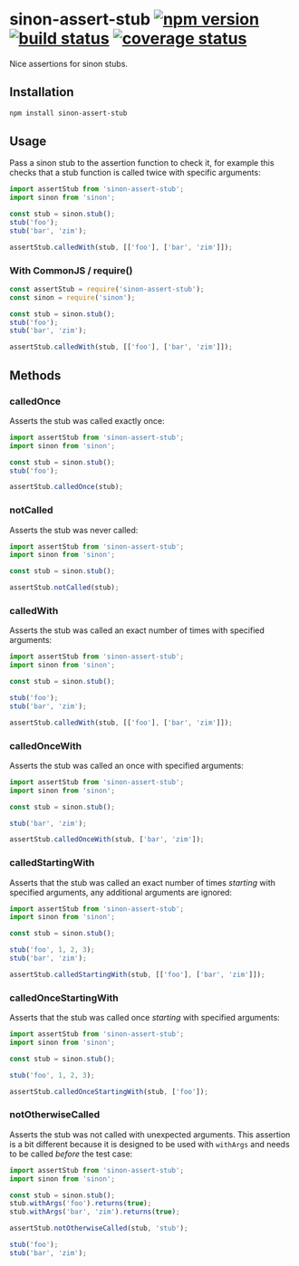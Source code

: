 # sinon-assert-stub [![npm version][npm-badge]][npm-url] [![build status][circle-badge]][circle-url] [![coverage status][coverage-badge]][coverage-url]

Nice assertions for sinon stubs.

## Installation

```bash
npm install sinon-assert-stub
```

## Usage

Pass a sinon stub to the assertion function to check it, for example this checks that a stub function is called twice with specific arguments:

<!-- snippet: ts,es6 -->
```js
import assertStub from 'sinon-assert-stub';
import sinon from 'sinon';

const stub = sinon.stub();
stub('foo');
stub('bar', 'zim');

assertStub.calledWith(stub, [['foo'], ['bar', 'zim']]);
```

### With CommonJS / require()

<!-- snippet: js -->
```js
const assertStub = require('sinon-assert-stub');
const sinon = require('sinon');

const stub = sinon.stub();
stub('foo');
stub('bar', 'zim');

assertStub.calledWith(stub, [['foo'], ['bar', 'zim']]);
```

## Methods

### calledOnce

Asserts the stub was called exactly once:

<!-- snippet: ts,es6 -->
```js
import assertStub from 'sinon-assert-stub';
import sinon from 'sinon';

const stub = sinon.stub();
stub('foo');

assertStub.calledOnce(stub);
```

### notCalled

Asserts the stub was never called:

<!-- snippet: ts,es6 -->
```js
import assertStub from 'sinon-assert-stub';
import sinon from 'sinon';

const stub = sinon.stub();

assertStub.notCalled(stub);
```

### calledWith

Asserts the stub was called an exact number of times with specified arguments:

<!-- snippet: ts,es6 -->
```js
import assertStub from 'sinon-assert-stub';
import sinon from 'sinon';

const stub = sinon.stub();

stub('foo');
stub('bar', 'zim');

assertStub.calledWith(stub, [['foo'], ['bar', 'zim']]);
```

### calledOnceWith

Asserts the stub was called an once with specified arguments:

<!-- snippet: ts,es6 -->
```js
import assertStub from 'sinon-assert-stub';
import sinon from 'sinon';

const stub = sinon.stub();

stub('bar', 'zim');

assertStub.calledOnceWith(stub, ['bar', 'zim']);
```

### calledStartingWith

Asserts that the stub was called an exact number of times _starting_ with specified arguments, any additional arguments are ignored:

<!-- snippet: ts,es6 -->
```js
import assertStub from 'sinon-assert-stub';
import sinon from 'sinon';

const stub = sinon.stub();

stub('foo', 1, 2, 3);
stub('bar', 'zim');

assertStub.calledStartingWith(stub, [['foo'], ['bar', 'zim']]);
```

### calledOnceStartingWith

Asserts that the stub was called once _starting_ with specified arguments:

<!-- snippet: ts,es6 -->
```js
import assertStub from 'sinon-assert-stub';
import sinon from 'sinon';

const stub = sinon.stub();

stub('foo', 1, 2, 3);

assertStub.calledOnceStartingWith(stub, ['foo']);
```

### notOtherwiseCalled

Asserts the stub was not called with unexpected arguments. This assertion is a bit different because it is designed to be used with `withArgs` and needs to be called _before_ the test case:

<!-- snippet: ts,es6 -->
```js
import assertStub from 'sinon-assert-stub';
import sinon from 'sinon';

const stub = sinon.stub();
stub.withArgs('foo').returns(true);
stub.withArgs('bar', 'zim').returns(true);

assertStub.notOtherwiseCalled(stub, 'stub');

stub('foo');
stub('bar', 'zim');
```

[npm-badge]: https://badge.fury.io/js/sinon-assert-stub.svg
[npm-url]: https://www.npmjs.com/package/sinon-assert-stub

[circle-badge]: https://circleci.com/gh/peterjwest/sinon-assert-stub.svg?style=shield
[circle-url]: https://circleci.com/gh/peterjwest/sinon-assert-stub

[coverage-badge]: https://coveralls.io/repos/peterjwest/sinon-assert-stub/badge.svg?branch=main&service=github
[coverage-url]: https://coveralls.io/github/peterjwest/sinon-assert-stub?branch=main
